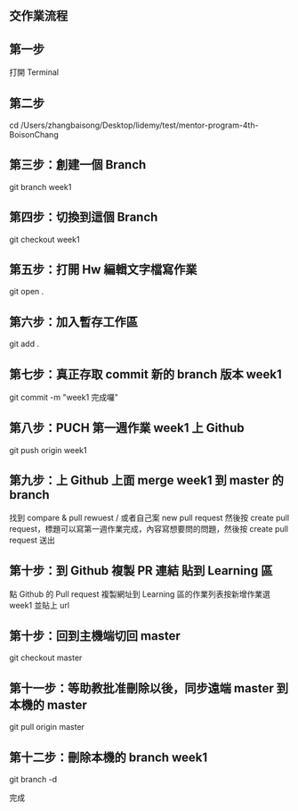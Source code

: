 ## 交作業流程



## 第一步

打開 Terminal


## 第二步

cd /Users/zhangbaisong/Desktop/lidemy/test/mentor-program-4th-BoisonChang


## 第三步：創建一個 Branch

git branch week1


## 第四步：切換到這個 Branch

git checkout week1


## 第五步：打開 Hw 編輯文字檔寫作業

git open .


## 第六步：加入暫存工作區

git add .


## 第七步：真正存取 commit 新的 branch 版本 week1

git commit -m "week1 完成囉"


## 第八步：PUCH 第一週作業 week1 上 Github

git push origin week1


## 第九步：上 Github 上面 merge week1 到 master 的 branch

找到 compare & pull rewuest / 或者自己案 new pull request 然後按 create pull request，標題可以寫第一週作業完成，內容寫想要問的問題，然後按 create pull request 送出


## 第十步：到 Github 複製 PR 連結 貼到 Learning 區

點 Github 的 Pull request 複製網址到 Learning 區的作業列表按新增作業選 week1 並貼上 url



## 第十步：回到主機端切回 master

git checkout master

## 第十一步：等助教批准刪除以後，同步遠端 master 到本機的 master

git pull origin master

## 第十二步：刪除本機的 branch week1

git branch -d 

完成


